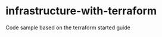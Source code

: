 infrastructure-with-terraform
=============================

Code sample based on the terraform started guide 

